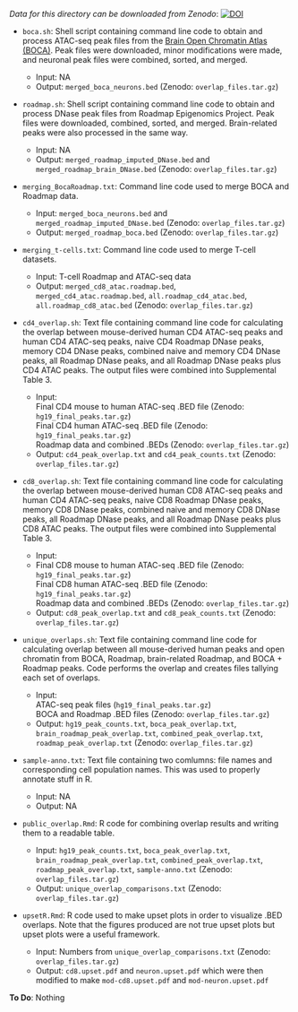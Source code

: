 *Data for this directory can be downloaded from Zenodo*:
[![DOI](https://zenodo.org/badge/DOI/10.5281/zenodo.3253181.svg)](https://doi.org/10.5281/zenodo.3253181)

- `boca.sh`: Shell script containing command line code to obtain and process ATAC-seq peak files from the [Brain Open Chromatin Atlas (BOCA)](https://genome.cshlp.org/content/early/2018/06/26/gr.232488.117). Peak files were downloaded, minor modifications were made, and neuronal peak files were combined, sorted, and merged.
	- Input: NA
	- Output: `merged_boca_neurons.bed` (Zenodo: `overlap_files.tar.gz`)

- `roadmap.sh`: Shell script containing command line code to obtain and process DNase peak files from Roadmap Epigenomics Project. Peak files were downloaded, combined, sorted, and merged. Brain-related peaks were also processed in the same way.
	- Input: NA
	- Output: `merged_roadmap_imputed_DNase.bed` and `merged_roadmap_brain_DNase.bed` (Zenodo: `overlap_files.tar.gz`)

- `merging_BocaRoadmap.txt`: Command line code used to merge BOCA and Roadmap data.
	- Input: `merged_boca_neurons.bed` and `merged_roadmap_imputed_DNase.bed` (Zenodo: `overlap_files.tar.gz`)
	- Output: `merged_roadmap_boca.bed` (Zenodo: `overlap_files.tar.gz`)

- `merging_t-cells.txt`: Command line code used to merge T-cell datasets.
	- Input: T-cell Roadmap and ATAC-seq data
	- Output: `merged_cd8_atac.roadmap.bed`, ` merged_cd4_atac.roadmap.bed`, `all.roadmap_cd4_atac.bed`, `all.roadmap_cd8_atac.bed` (Zenodo: `overlap_files.tar.gz`)

- `cd4_overlap.sh`: Text file containing command line code for calculating the overlap between mouse-derived human CD4 ATAC-seq peaks and human CD4 ATAC-seq peaks, naive CD4 Roadmap DNase peaks, memory CD4 DNase peaks, combined naive and memory CD4 DNase peaks, all Roadmap DNase peaks, and all Roadmap DNase peaks plus CD4 ATAC peaks. The output files were combined into Supplemental Table 3.
	- Input:   
	Final CD4 mouse to human ATAC-seq .BED file (Zenodo: `hg19_final_peaks.tar.gz`)  
	Final CD4 human ATAC-seq .BED file (Zenodo: `hg19_final_peaks.tar.gz`)  
	Roadmap data and combined .BEDs (Zenodo: `overlap_files.tar.gz`)  
	- Output: `cd4_peak_overlap.txt` and `cd4_peak_counts.txt` (Zenodo: `overlap_files.tar.gz`)

- `cd8_overlap.sh`: Text file containing command line code for calculating the overlap between mouse-derived human CD8 ATAC-seq peaks and human CD4 ATAC-seq peaks, naive CD8 Roadmap DNase peaks, memory CD8 DNase peaks, combined naive and memory CD8 DNase peaks, all Roadmap DNase peaks, and all Roadmap DNase peaks plus CD8 ATAC peaks. The output files were combined into Supplemental Table 3.
	- Input:
	- Final CD8 mouse to human ATAC-seq .BED file (Zenodo: `hg19_final_peaks.tar.gz`)  
	Final CD8 human ATAC-seq .BED file (Zenodo: `hg19_final_peaks.tar.gz`)  
	Roadmap data and combined .BEDs (Zenodo: `overlap_files.tar.gz`)  
	- Output: `cd8_peak_overlap.txt` and `cd8_peak_counts.txt` (Zenodo: `overlap_files.tar.gz`)

- `unique_overlaps.sh`: Text file containing command line code for calculating overlap between all mouse-derived human peaks and open chromatin from BOCA, Roadmap, brain-related Roadmap, and BOCA + Roadmap peaks. Code performs the overlap and creates files tallying each set of overlaps.
	- Input:  
	ATAC-seq peak files (`hg19_final_peaks.tar.gz`)  
	BOCA and Roadmap .BED files (Zenodo: `overlap_files.tar.gz`)
	- Output: `hg19_peak_counts.txt`, `boca_peak_overlap.txt`, `brain_roadmap_peak_overlap.txt`, `combined_peak_overlap.txt`, `roadmap_peak_overlap.txt` (Zenodo: `overlap_files.tar.gz`)

- `sample-anno.txt`: Text file containing two comlumns: file names and corresponding cell population names. This was used to properly annotate stuff in R.
	- Input: NA
	- Output: NA

- `public_overlap.Rmd`: R code for combining overlap results and writing them to a readable table.
	- Input: `hg19_peak_counts.txt`, `boca_peak_overlap.txt`, `brain_roadmap_peak_overlap.txt`, `combined_peak_overlap.txt`, `roadmap_peak_overlap.txt`, `sample-anno.txt` (Zenodo: `overlap_files.tar.gz`)
	- Output: `unique_overlap_comparisons.txt` (Zenodo: `overlap_files.tar.gz`)

- `upsetR.Rmd`: R code used to make upset plots in order to visualize .BED overlaps. Note that the figures produced are not true upset plots but upset plots were a useful framework.
	- Input: Numbers from `unique_overlap_comparisons.txt` (Zenodo: `overlap_files.tar.gz`)
	- Output: `cd8.upset.pdf` and `neuron.upset.pdf` which were then modified to make `mod-cd8.upset.pdf` and `mod-neuron.upset.pdf`

**To Do**: Nothing

